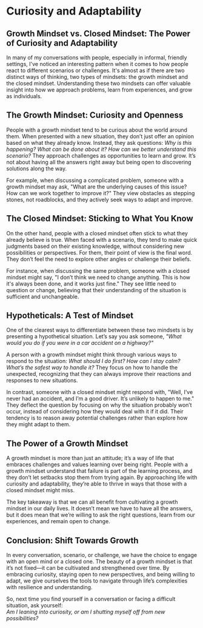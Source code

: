 # Curiosity and Adaptability

## Growth Mindset vs. Closed Mindset: The Power of Curiosity and Adaptability

In many of my conversations with people, especially in informal, friendly settings, I've noticed an interesting pattern when it comes to how people react to different scenarios or challenges. It's almost as if there are two distinct ways of thinking, two types of mindsets: the growth mindset and the closed mindset. Understanding these two mindsets can offer valuable insight into how we approach problems, learn from experiences, and grow as individuals.

## The Growth Mindset: Curiosity and Openness

People with a growth mindset tend to be curious about the world around them. When presented with a new situation, they don’t just offer an opinion based on what they already know. Instead, they ask questions: _Why is this happening? What can be done about it? How can we better understand this scenario?_ They approach challenges as opportunities to learn and grow. It’s not about having all the answers right away but being open to discovering solutions along the way.

For example, when discussing a complicated problem, someone with a growth mindset may ask, "What are the underlying causes of this issue? How can we work together to improve it?" They view obstacles as stepping stones, not roadblocks, and they actively seek ways to adapt and improve.

## The Closed Mindset: Sticking to What You Know

On the other hand, people with a closed mindset often stick to what they already believe is true. When faced with a scenario, they tend to make quick judgments based on their existing knowledge, without considering new possibilities or perspectives. For them, their point of view is the final word. They don’t feel the need to explore other angles or challenge their beliefs.

For instance, when discussing the same problem, someone with a closed mindset might say, "I don’t think we need to change anything. This is how it's always been done, and it works just fine." They see little need to question or change, believing that their understanding of the situation is sufficient and unchangeable.

## Hypotheticals: A Test of Mindset

One of the clearest ways to differentiate between these two mindsets is by presenting a hypothetical situation. Let’s say you ask someone, _"What would you do if you were in a car accident on a highway?"_

A person with a growth mindset might think through various ways to respond to the situation: _What should I do first? How can I stay calm? What’s the safest way to handle it?_ They focus on how to handle the unexpected, recognizing that they can always improve their reactions and responses to new situations.

In contrast, someone with a closed mindset might respond with, "Well, I’ve never had an accident, and I’m a good driver. It’s unlikely to happen to me." They deflect the question by focusing on why the situation probably won’t occur, instead of considering how they would deal with it if it did. Their tendency is to reason away potential challenges rather than explore how they might adapt to them.

## The Power of a Growth Mindset

A growth mindset is more than just an attitude; it’s a way of life that embraces challenges and values learning over being right. People with a growth mindset understand that failure is part of the learning process, and they don’t let setbacks stop them from trying again. By approaching life with curiosity and adaptability, they’re able to thrive in ways that those with a closed mindset might miss.

The key takeaway is that we can all benefit from cultivating a growth mindset in our daily lives. It doesn’t mean we have to have all the answers, but it does mean that we’re willing to ask the right questions, learn from our experiences, and remain open to change.

## Conclusion: Shift Towards Growth

In every conversation, scenario, or challenge, we have the choice to engage with an open mind or a closed one. The beauty of a growth mindset is that it’s not fixed—it can be cultivated and strengthened over time. By embracing curiosity, staying open to new perspectives, and being willing to adapt, we give ourselves the tools to navigate through life’s complexities with resilience and understanding.

So, next time you find yourself in a conversation or facing a difficult situation, ask yourself:  
_Am I leaning into curiosity, or am I shutting myself off from new possibilities?_
